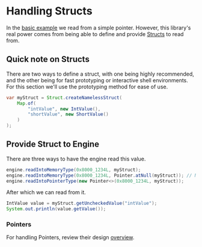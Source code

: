 # Handling Structs

In the [basic example](./basic_example.md) we read from a simple pointer. However, this library's real power comes from
being able to define and provide [Structs](../design/structs.md) to read from.

## Quick note on Structs

There are two ways to define a struct, with one being highly recommended, and the other being for fast prototyping or 
interactive shell environments. For this section we'll use the prototyping method for ease of use.

```java
var myStruct = Struct.createNamelessStruct(
    Map.of(
        "intValue", new IntValue(), 
        "shortValue", new ShortValue()
    )
);
```

## Provide Struct to Engine

There are three ways to have the engine read this value.
```java
engine.readIntoMemoryType(0x8000_1234L, myStruct);
engine.readIntoMemoryType(0x8000_1234L, Pointer.atNull(myStruct)); // Note, the following two are subject to change.
engine.readIntoPointerType(new Pointer<>(0x8000_1234L, myStruct));
```
After which we can read from it.
```java
IntValue value = myStruct.getUncheckedValue("intValue");
System.out.println(value.getValue());
```
### Pointers
For handling Pointers, review their design [overview](../design/pointers.md).